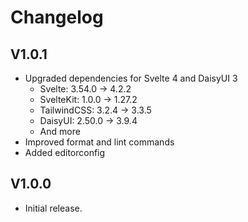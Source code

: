 # Changelog

## V1.0.1

- Upgraded dependencies for Svelte 4 and DaisyUI 3
  - Svelte: 3.54.0 -> 4.2.2
  - SvelteKit: 1.0.0 -> 1.27.2
  - TailwindCSS: 3.2.4 -> 3.3.5
  - DaisyUI: 2.50.0 -> 3.9.4
  - And more
- Improved format and lint commands
- Added editorconfig

## V1.0.0

- Initial release.
